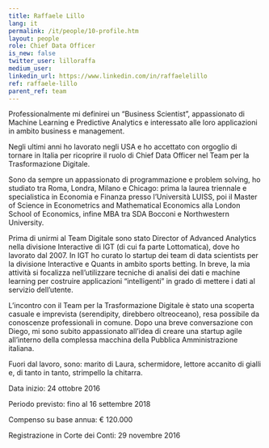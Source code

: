 ```yaml
---
title: Raffaele Lillo
lang: it
permalink: /it/people/10-profile.htm
layout: people
role: Chief Data Officer
is_new: false
twitter_user: lilloraffa
medium_user:
linkedin_url: https://www.linkedin.com/in/raffaelelillo
ref: raffaele-lillo
parent_ref: team
---
```

Professionalmente mi definirei un “Business Scientist”, appassionato di Machine Learning e Predictive Analytics e interessato alle loro applicazioni in ambito business e management.

Negli ultimi anni ho lavorato negli USA e ho accettato con orgoglio di tornare in Italia per ricoprire il ruolo di Chief Data Officer nel Team per la Trasformazione Digitale.

Sono da sempre un appassionato di programmazione e problem solving, ho studiato tra Roma, Londra, Milano e Chicago: prima la laurea triennale e specialistica in Economia e Finanza presso l’Università LUISS, poi il Master of Science in Econometrics and Mathematical Economics alla London School of Economics, infine MBA tra SDA Bocconi e Northwestern University.

Prima di unirmi al Team Digitale sono stato Director of Advanced Analytics nella divisione Interactive di IGT (di cui fa parte Lottomatica), dove ho lavorato dal 2007. In IGT ho curato lo startup dei team di data scientists per la divisione Interactive e Quants in ambito sports betting. In breve, la mia attività si focalizza nell’utilizzare tecniche di analisi dei dati e machine learning per costruire applicazioni “intelligenti” in grado di mettere i dati al servizio dell’utente.

L’incontro con il Team per la Trasformazione Digitale è stato una scoperta casuale e imprevista (serendipity, direbbero oltreoceano), resa possibile da conoscenze professionali in comune. Dopo una breve conversazione con Diego, mi sono subito appassionato all’idea di creare una startup agile all’interno della complessa macchina della Pubblica Amministrazione italiana.

Fuori dal lavoro, sono: marito di Laura, schermidore, lettore accanito di gialli e, di tanto in tanto, strimpello la chitarra.

Data inizio:  24 ottobre 2016

Periodo previsto: fino al 16 settembre 2018

Compenso su base annua:  € 120.000

Registrazione in Corte dei Conti:  29 novembre 2016
